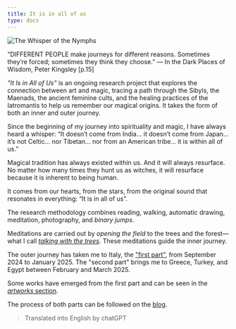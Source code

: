 ```yaml
---
title: It is in all of us
type: docs
---
```


![The Whisper of the Nymphs](/images/X1V45282-Enhanced-SR.jpg)

“DIFFERENT PEOPLE make journeys for different reasons. Sometimes they’re forced; sometimes they think they choose.”
— In the Dark Places of Wisdom, Peter Kingsley [p.15]

*"It Is in All of Us"* is an ongoing research project that explores the connection between art and magic, tracing a path
through the Sibyls, the Maenads, the ancient feminine cults, and the healing practices of the Iatromantis to help us
remember our magical origins. It takes the form of both an inner and outer journey.

Since the beginning of my journey into spirituality and magic, I have always heard a whisper:
“It doesn’t come from India… it doesn’t come from Japan… it’s not Celtic… nor Tibetan… nor from an American tribe… it is
within all of us.”

Magical tradition has always existed within us. And it will always resurface. No matter how many times they hunt us as
witches, it will resurface because it is inherent to being human.

It comes from our hearts, from the stars, from the original sound that resonates in everything: “It is in all of us”.

The research methodology combines reading, walking, automatic drawing, meditation, photography, and *binary jumps*.  

Meditations are carried out by *opening the field* to the trees and the forest—what I call [_talking with the trees_](/docs/first-part/talking_with_the_trees). These meditations guide the inner journey.  

The outer journey has taken me to Italy, the ["first part"](/docs/first-part/), from September 2024 to January 2025. The "second part" brings me to Greece, Turkey, and Egypt between February and March 2025.  

Some works have emerged from the first part and can be seen in the [*artworks* section](/docs/first-part/#artworks).  

The process of both parts can be followed on the [blog](/posts).

> Translated into English by chatGPT
